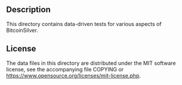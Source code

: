 Description
------------

This directory contains data-driven tests for various aspects of BitcoinSilver.

License
--------

The data files in this directory are distributed under the MIT software
license, see the accompanying file COPYING or
https://www.opensource.org/licenses/mit-license.php.

